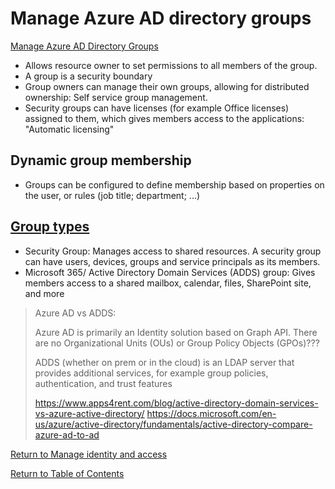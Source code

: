 # Manage Azure AD directory groups

[Manage Azure AD Directory Groups](https://docs.microsoft.com/en-us/microsoft-365/enterprise/manage-microsoft-365-groups)

* Allows resource owner to set permissions to all members of the group.
* A group is a security boundary
* Group owners can manage their own groups, allowing for distributed ownership: Self service group management.
* Security groups can have licenses (for example Office licenses) assigned to them, which gives members access to the applications: "Automatic licensing"

## Dynamic group membership
* Groups can be configured to define membership based on properties on the user, or rules (job title; department; ...)

## [Group types](https://docs.microsoft.com/en-us/azure/active-directory/fundamentals/active-directory-groups-create-azure-portal#group-and-membership-types)
* Security Group: Manages access to shared resources. A security group can have users, devices, groups and service principals as its members.
* Microsoft 365/ Active Directory Domain Services (ADDS) group: Gives members access to a shared mailbox, calendar, files, SharePoint site, and more

> Azure AD vs ADDS:
> 
> Azure AD is primarily an Identity solution based on Graph API. There are no Organizational Units (OUs) or Group Policy Objects (GPOs)???
> 
> ADDS (whether on prem or in the cloud) is an LDAP server that provides additional services, for example group policies, authentication, and trust features 
>
> https://www.apps4rent.com/blog/active-directory-domain-services-vs-azure-active-directory/
> https://docs.microsoft.com/en-us/azure/active-directory/fundamentals/active-directory-compare-azure-ad-to-ad



[Return to Manage identity and access](README.md)

[Return to Table of Contents](../README.md)
